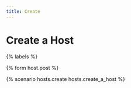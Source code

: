 ```yaml
---
title: Create
---
```


# Create a Host

{% labels %}

{% form host.post %}

{% scenario hosts.create hosts.create_a_host %}
